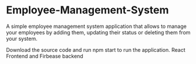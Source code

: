 # Employee-Management-System

A simple employee management system application that allows to manage your employees by adding them, updating their status or deleting them from your system.

Download the source code and run npm start to run the application.
React Frontend and Firbease backend
